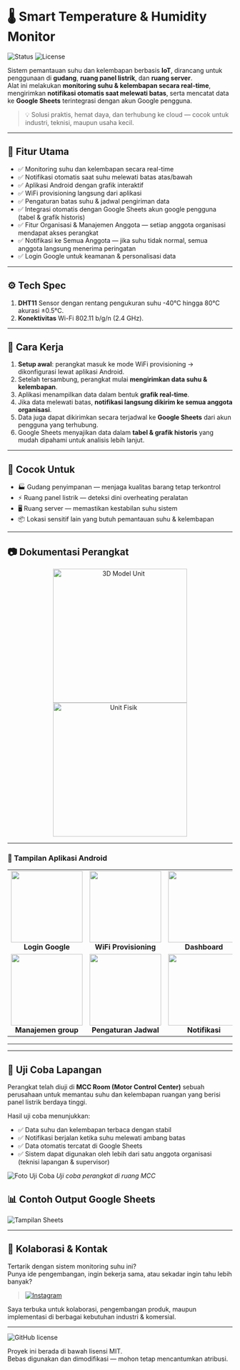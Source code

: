 # 🌡️ Smart Temperature & Humidity Monitor  
![Status](https://img.shields.io/badge/status-stable-brightgreen) 
![License](https://img.shields.io/badge/license-MIT-blue)

Sistem pemantauan suhu dan kelembapan berbasis **IoT**, dirancang untuk penggunaan di **gudang**, **ruang panel listrik**, dan **ruang server**.  
Alat ini melakukan **monitoring suhu & kelembapan secara real-time**, mengirimkan **notifikasi otomatis saat melewati batas**, serta mencatat data ke **Google Sheets** terintegrasi dengan akun Google pengguna.

> 💡 Solusi praktis, hemat daya, dan terhubung ke cloud — cocok untuk industri, teknisi, maupun usaha kecil.

---

## 🔧 Fitur Utama

- ✅ Monitoring suhu dan kelembapan secara real-time  
- ✅ Notifikasi otomatis saat suhu melewati batas atas/bawah  
- ✅ Aplikasi Android dengan grafik interaktif  
- ✅ WiFi provisioning langsung dari aplikasi  
- ✅ Pengaturan batas suhu & jadwal pengiriman data  
- ✅ Integrasi otomatis dengan Google Sheets akun google pengguna (tabel & grafik historis)  
- ✅ Fitur Organisasi & Manajemen Anggota — setiap anggota organisasi mendapat akses perangkat  
- ✅ Notifikasi ke Semua Anggota — jika suhu tidak normal, semua anggota langsung menerima peringatan  
- ✅ Login Google untuk keamanan & personalisasi data  

---

## ⚙️ Tech Spec

1. **DHT11** Sensor dengan rentang pengukuran suhu -40°C hingga 80°C akurasi ±0.5°C.
2. **Konektivitas** Wi-Fi 802.11 b/g/n (2.4 GHz).

---

## 📱 Cara Kerja

1. **Setup awal**: perangkat masuk ke mode WiFi provisioning → dikonfigurasi lewat aplikasi Android.  
2. Setelah tersambung, perangkat mulai **mengirimkan data suhu & kelembapan**.  
3. Aplikasi menampilkan data dalam bentuk **grafik real-time**.  
4. Jika data melewati batas, **notifikasi langsung dikirim ke semua anggota organisasi**.  
5. Data juga dapat dikirimkan secara terjadwal ke **Google Sheets** dari akun pengguna yang terhubung.  
6. Google Sheets menyajikan data dalam **tabel & grafik historis** yang mudah dipahami untuk analisis lebih lanjut.  

---

## 🎯 Cocok Untuk

- 🏭 Gudang penyimpanan — menjaga kualitas barang tetap terkontrol  
- ⚡ Ruang panel listrik — deteksi dini overheating peralatan  
- 🖥️ Ruang server — memastikan kestabilan suhu sistem  
- 📦 Lokasi sensitif lain yang butuh pemantauan suhu & kelembapan  

---

## 📷 Dokumentasi Perangkat

<p align="center">
  <img src="docs/3D-Unit.jpg" alt="3D Model Unit" width="300"/>
  <img src="docs/unit.jpg" alt="Unit Fisik" width="300"/>
</p>


---

### 📱 Tampilan Aplikasi Android

<table>
  <tr>
    <td align="center"><img src="docs/loginPage.jpg" width="160"/><br/><b>Login Google</b></td>
    <td align="center"><img src="docs/WiFiProvisioning.jpg" width="160"/><br/><b>WiFi Provisioning</b></td>
    <td align="center"><img src="docs/dashboard.jpg" width="160"/><br/><b>Dashboard</b></td>
    <td align="center"><img src="docs/chartpage.jpg" width="160"/><br/><b>Grafik Suhu</b></td>
  </tr>
  <tr>
    <td align="center"><img src="docs/add-device.jpg" width="160"/><br/><b>Manajemen group</b></td>
    <td align="center"><img src="docs/group-join.jpg" width="160"/><br/><b>Pengaturan Jadwal</b></td>
    <td align="center"><img src="docs/notification.jpg" width="160"/><br/><b>Notifikasi</b></td>
    <td align="center"><img src="docs/automation.jpg" width="160"/><br/><b>Automasi</b></td>
  </tr>
</table>

---

---

## 🏢 Uji Coba Lapangan

Perangkat telah diuji di **MCC Room (Motor Control Center)** sebuah perusahaan untuk memantau suhu dan kelembapan ruangan yang berisi panel listrik berdaya tinggi.  

Hasil uji coba menunjukkan:  
- ✅ Data suhu dan kelembapan terbaca dengan stabil  
- ✅ Notifikasi berjalan ketika suhu melewati ambang batas  
- ✅ Data otomatis tercatat di Google Sheets  
- ✅ Sistem dapat digunakan oleh lebih dari satu anggota organisasi (teknisi lapangan & supervisor)  

![Foto Uji Coba](docs/test-unit.jpg)
*Uji coba perangkat di ruang MCC*

## 📊 Contoh Output Google Sheets

![Tampilan Sheets](docs/sheets.jpg)

---

## 📣 Kolaborasi & Kontak

Tertarik dengan sistem monitoring suhu ini?  
Punya ide pengembangan, ingin bekerja sama, atau sekadar ingin tahu lebih banyak?  

> [![Instagram](https://img.shields.io/badge/Instagram-@zeph.yrl-purple?logo=instagram&logoColor=white)](https://instagram.com/zeph.yrl)

Saya terbuka untuk kolaborasi, pengembangan produk, maupun implementasi di berbagai kebutuhan industri & komersial.

---

![GitHub license](https://img.shields.io/github/license/adisuss/temp-monitoring-system?logo=github)

Proyek ini berada di bawah lisensi MIT.  
Bebas digunakan dan dimodifikasi — mohon tetap mencantumkan atribusi.
